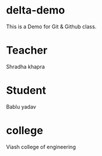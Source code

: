 # delta-demo
This is a Demo for Git &amp; Github class.

# Teacher
Shradha khapra

# Student
Bablu yadav

# college
Viash college of engineering

